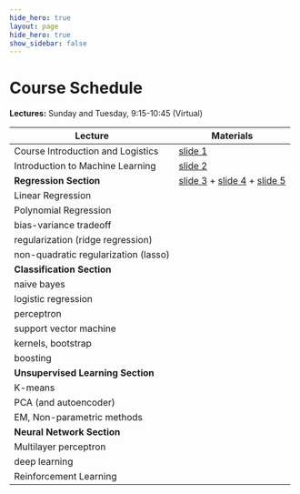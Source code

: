 ```yaml
---
hide_hero: true
layout: page
hide_hero: true
show_sidebar: false
---
```


# Course Schedule

**Lectures:** Sunday and Tuesday, 9:15-10:45 (Virtual)


| Lecture                              | Materials                                                    |
| ------------------------------------ | ------------------------------------------------------------ |
| Course Introduction and Logistics    | [slide 1](https://drive.google.com/file/d/1-8u47BnJ-YD3ocdWscjiWFXh9vWfESLx/view?usp=sharing) |
| Introduction to Machine Learning     | [slide 2](https://drive.google.com/file/d/1-6mBoULSMu6LwMAryFEck9l7SBDWNlqk/view?usp=sharing) |
| **Regression Section**               | [slide 3](https://drive.google.com/file/d/1-9EsQKUa4SXlWGLYD02m7piu7529w6TH/view?usp=sharing) + [slide 4](https://drive.google.com/file/d/1-9EsQKUa4SXlWGLYD02m7piu7529w6TH/view?usp=sharing) + [slide 5](https://drive.google.com/file/d/1-9EsQKUa4SXlWGLYD02m7piu7529w6TH/view?usp=sharing) |
| Linear Regression                    |                                                              |
| Polynomial Regression                |                                                              |
| bias-variance tradeoff               |                                                              |
| regularization (ridge regression)    |                                                              |
| non-quadratic regularization (lasso) |                                                              |
| **Classification Section**           |                                                              |
| naive bayes                          |                                                              |
| logistic regression                  |                                                              |
| perceptron                           |                                                              |
| support vector machine               |                                                              |
| kernels, bootstrap                   |                                                              |
| boosting                             |                                                              |
| **Unsupervised Learning Section**    |                                                              |
| K-means                              |                                                              |
| PCA (and autoencoder)                |                                                              |
| EM, Non-parametric methods           |                                                              |
| **Neural Network Section**           |                                                              |
| Multilayer perceptron                |                                                              |
| deep learning                        |                                                              |
| Reinforcement Learning               |                                                              |

